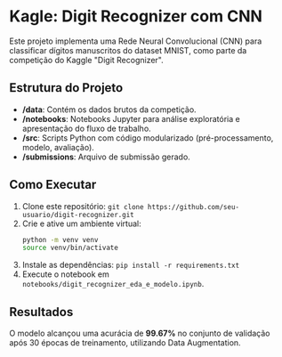 # Kagle: Digit Recognizer com CNN

Este projeto implementa uma Rede Neural Convolucional (CNN) para classificar dígitos manuscritos do dataset MNIST, como parte da competição do Kaggle "Digit Recognizer".

## Estrutura do Projeto
- **/data**: Contém os dados brutos da competição.
- **/notebooks**: Notebooks Jupyter para análise exploratória e apresentação do fluxo de trabalho.
- **/src**: Scripts Python com código modularizado (pré-processamento, modelo, avaliação).
- **/submissions**: Arquivo de submissão gerado.

## Como Executar
1. Clone este repositório: `git clone https://github.com/seu-usuario/digit-recognizer.git`
2. Crie e ative um ambiente virtual:
   ```bash
   python -m venv venv
   source venv/bin/activate
   ```
3. Instale as dependências: `pip install -r requirements.txt`
4. Execute o notebook em `notebooks/digit_recognizer_eda_e_modelo.ipynb`.

## Resultados
O modelo alcançou uma acurácia de **99.67%** no conjunto de validação após 30 épocas de treinamento, utilizando Data Augmentation.
